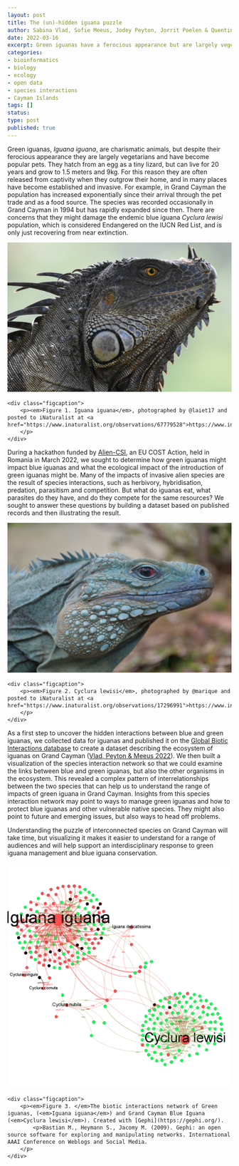 ```yaml
---
layout: post
title: The (un)-hidden iguana puzzle
author: Sabina Vlad, Sofie Meeus, Jodey Peyton, Jorrit Poelen & Quentin Groom
date: 2022-03-16
excerpt: Green iguanas have a ferocious appearance but are largely vegetarians. They hatch from an egg as a tiny lizard, but can live for 20 years and grow to 1.5 meters and 9kg. In many places have escape or been release from captivity and have become established and invasive. We sought to understand what impact they might have in natural ecosystems by adding to and using the biotic interactions in GloBI.
categories:
- bioinformatics
- biology
- ecology
- open data
- species interactions
- Cayman Islands
tags: []
status: 
type: post
published: true
---
```


Green iguanas, *Iguana iguana*, are charismatic animals, but despite their ferocious appearance they are largely vegetarians and have become popular pets. They hatch from an egg as a tiny lizard, but can live for 20 years and grow to 1.5 meters and 9kg. For this reason they are often released from captivity when they outgrow their home, and in many places have become established and invasive. For example, in Grand Cayman the population has increased exponentially since their arrival through the pet trade and as a food source. The species was recorded occasionally in Grand Cayman in 1994 but has rapidly expanded since then. There are concerns that they might damage the endemic blue iguana *Cyclura lewisi* population, which is considered Endangered on the IUCN Red List, and is only just recovering from near extinction.

<div class="figure figure-globi left">
    <a href="https://www.inaturalist.org/observations/67779528"><img src="/assets/iguanaiguana.jpg" alt="Iguana%20Iguana"/></a>

    <div class="figcaption">
        <p><em>Figure 1. Iguana iguana</em>, photographed by @laiet17 and posted to iNaturalist at <a href="https://www.inaturalist.org/observations/67779528">https://www.inaturalist.org/observations/67779528</a>
        </p>
    </div>
</div>

During a hackathon funded by [Alien-CSI](https://alien-csi.eu/), an EU COST Action, held in Romania in March 2022, we sought to determine how green iguanas might impact blue iguanas and what the ecological impact of the introduction of green iguanas might be. 
Many of the impacts of invasive alien species are the result of species interactions, such as herbivory, hybridisation, predation, parasitism and competition. But what do iguanas eat, what parasites do they have, and do they compete for the same resources? We sought to answer these questions by building a dataset based on published records and then illustrating the result.

<div class="figure figure-globi right">
    <a href="https://www.inaturalist.org/observations/17296991"><img src="/assets/Cycluralewisi.jpg" alt="Cyclura lewisi (Grand Cayman Blue Iguana)"/></a>

    <div class="figcaption">
        <p><em>Figure 2. Cyclura lewisi</em>, photographed by @marique and posted to iNaturalist at <a href="https://www.inaturalist.org/observations/17296991">https://www.inaturalist.org/observations/17296991</a>
        </p>
    </div>
</div>

As a first step to uncover the hidden interactions between blue and green iguanas, we collected data for iguanas and published it on the [Global Biotic Interactions database](https://www.globalbioticinteractions.org/) to create a dataset describing the ecosystem of iguanas on Grand Cayman ([Vlad, Peyton & Meeus 2022](https://doi.org/10.5281/zenodo.6346251)). We then built a visualization of the species interaction network so that we could examine the links between blue and green iguanas, but also the other organisms in the ecosystem. This revealed a complex pattern of interrelationships between the two species that can help us to understand the range of impacts of green iguana in Grand Cayman. Insights from this species interaction network may point to ways to manage green iguanas and how to protect blue iguanas and other vulnerable native species. They might also point to future and emerging issues, but also ways to head off problems.

Understanding the puzzle of interconnected species on Grand Cayman will take time, but visualizing it makes it easier to understand for a range of audiences and will help support an interdisciplinary response to green iguana management and blue iguana conservation.

<div class="figure figure-globi center">
  <img src="/assets/iguanaconnections.png" alt="The biotic interactions network of Green iguanas, <em>Iguana iguana</em> and Grand Cayman Blue Iguana (<em>Cyclura lewisi</em>)"/>

    <div class="figcaption">
        <p><em>Figure 3. </em>The biotic interactions network of Green iguanas, (<em>Iguana iguana</em>) and Grand Cayman Blue Iguana (<em>Cyclura lewisi</em>). Created with [Gephi](https://gephi.org/).
            <p>Bastian M., Heymann S., Jacomy M. (2009). Gephi: an open source software for exploring and manipulating networks. International AAAI Conference on Weblogs and Social Media.
        </p>
    </div>
</div>
